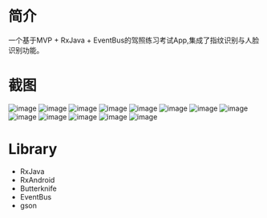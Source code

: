 # 简介
一个基于MVP + RxJava + EventBus的驾照练习考试App,集成了指纹识别与人脸识别功能。
# 截图
![image](https://github.com/DeIaube/DriverHelper/blob/master/image/Screenshot_20170516-213037.png)
![image](https://github.com/DeIaube/DriverHelper/blob/master/image/Screenshot_20170516-213045.png)
![image](https://github.com/DeIaube/DriverHelper/blob/master/image/Screenshot_20170516-213050.png)
![image](https://github.com/DeIaube/DriverHelper/blob/master/image/Screenshot_20170516-213059.png)
![image](https://github.com/DeIaube/DriverHelper/blob/master/image/Screenshot_20170516-213105.png)
![image](https://github.com/DeIaube/DriverHelper/blob/master/image/Screenshot_20170516-213114.png)
![image](https://github.com/DeIaube/DriverHelper/blob/master/image/Screenshot_20170516-213128.png)
![image](https://github.com/DeIaube/DriverHelper/blob/master/image/Screenshot_20170516-213147.png)
![image](https://github.com/DeIaube/DriverHelper/blob/master/image/Screenshot_20170516-213152.png)
![image](https://github.com/DeIaube/DriverHelper/blob/master/image/Screenshot_20170516-213157.png)
![image](https://github.com/DeIaube/DriverHelper/blob/master/image/Screenshot_20170516-213210.png)
![image](https://github.com/DeIaube/DriverHelper/blob/master/image/Screenshot_20170516-213215.png)
![image](https://github.com/DeIaube/DriverHelper/blob/master/image/Screenshot_20170516-213229.png)
# Library
- RxJava
- RxAndroid
- Butterknife
- EventBus
- gson

